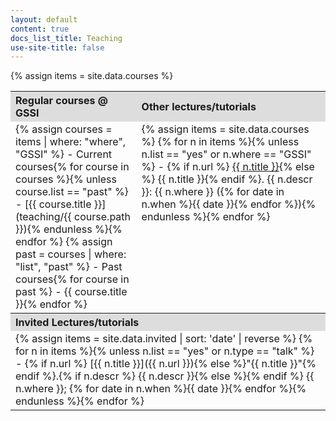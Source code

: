 ```yaml
---
layout: default
content: true
docs_list_title: Teaching
use-site-title: false
---
```


{% assign items = site.data.courses %}

<table>
  <tr>
    <th style="width:40%; background:#dddddd; text-align:left">Regular courses @ GSSI</th>
    <th style="width:60%; background:#dddddd; text-align:left">Other lectures/tutorials</th>
  </tr>
  <tr>
<td class="quicklinks" valign="top" markdown="1">
{% assign courses = items | where: "where", "GSSI" %}
- Current courses{% for course in courses %}{% unless course.list == "past" %}
	- [{{ course.title }}](teaching/{{ course.path }}){% endunless %}{% endfor %}
{% assign past = courses | where: "list", "past" %}
- Past courses{% for course in past %}
	- {{ course.title }}{% endfor %}
</td>
<td class="quicklinks" valign="top" markdown="1">
{% assign items = site.data.courses %}
{% for n in items %}{%  unless n.list == "yes" or n.where == "GSSI" %}
- {% if n.url %} <a href="{{ n.url }}">{{ n.title }}</a>{% else %} {{ n.title }}{% endif %}. {{ n.descr }}:  {{ n.where }} ({% for date in n.when %}{{ date }}{% endfor %}){% endunless %}{% endfor %}
</td>
</tr>
<tr>
<th style="width:40%; background:#dddddd; text-align:left" colspan="2">Invited Lectures/tutorials</th>
</tr>
<tr>
<td colspan="2" class="quicklinks" markdown="1">
{% assign items = site.data.invited | sort: 'date' | reverse %}
{% for n in items %}{% unless n.list == "yes" or n.type == "talk" %}
- {% if n.url %} [{{ n.title }}]({{ n.url }}){% else %}"{{ n.title }}"{% endif %}.{% if n.descr %} {{ n.descr }}{% else %}{% endif %} {{ n.where }}; {% for date in n.when %}{{ date }}{% endfor %}{% endunless %}{% endfor %}
</td>
</tr>
</table>
